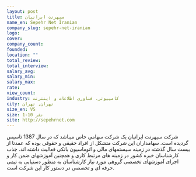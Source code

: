 ```yaml
---
layout: post
title: سپهرنت ایرانیان
name_en: Sepehr Net Iranian
company_slug: sepehr-net-iranian
logo: 
cover: 
company_count:
founded:
location: ""
total_review: 
total_interview: 
salary_avg: 
salary_min: 
salary_max: 
rate: 
view_count: 
industry: کامپیوتر، فناوری اطلاعات و اینترنت
city: تهران, تهران
size_en: VS
size: 1-10 نفر
site: http://sepehrnet.com
---
```


شرکت سپهرنت ایرانیان یک شرکت سهامی خاص میباشد که در سال 1387 تاسیس گردیده است. سهامداران این شرکت متشکل از افراد حقیقی و حقوقی بوده که عمدتا از بیست سال گذشته در زمینه سیستمهای مالی و اتوماسیون بانکی فعالیت داشته اند. جذب کارشناسان خبره کشور در زمینه های مرتبط کاری و همچنین آموزشهای ضمن کار و اجرای آموزشهای تخصصی گروهی مورد نیاز کارشناسان به منظور دستیابی به تیمی حرفه ای و تخصصی در دستور کار این شرکت است.
